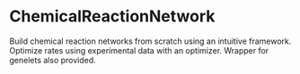 # ChemicalReactionNetwork
Build chemical reaction networks from scratch using an intuitive framework. Optimize rates using experimental data with an optimizer. Wrapper for genelets also provided.
